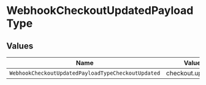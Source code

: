 # WebhookCheckoutUpdatedPayloadType


## Values

| Name                                               | Value                                              |
| -------------------------------------------------- | -------------------------------------------------- |
| `WebhookCheckoutUpdatedPayloadTypeCheckoutUpdated` | checkout.updated                                   |